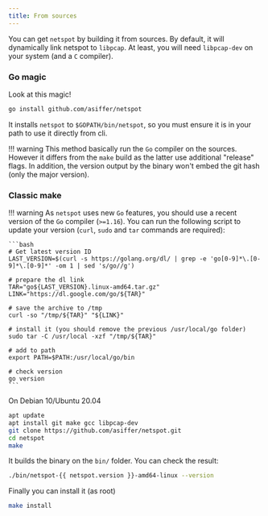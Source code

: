 ```yaml
---
title: From sources
---
```


You can get `netspot` by building it from sources. By default, it will dynamically link netspot
to `libpcap`. At least, you will need `libpcap-dev` on your system (and a `C` compiler).

### Go magic

Look at this magic!

```bash
go install github.com/asiffer/netspot
```

It installs `netspot` to `$GOPATH/bin/netspot`, so you must ensure it is in your path to use it directly from cli.

<!-- prettier-ignore -->
!!! warning
    This method basically run the `Go` compiler on the sources. However it differs from the `make` build as the latter use additional "release" flags. In addition, the version output by the binary won't embed the git hash (only the major version).

### Classic make

<!-- prettier-ignore -->
!!! warning
    As `netspot` uses new `Go` features, you should use a recent version of the `Go` compiler (`>=1.16`).
    You can run the following script to update your version (`curl`, `sudo` and `tar` commands are required):

    ```bash
    # Get latest version ID
    LAST_VERSION=$(curl -s https://golang.org/dl/ | grep -e 'go[0-9]*\.[0-9]*\.[0-9]*' -om 1 | sed 's/go//g')

    # prepare the dl link
    TAR="go${LAST_VERSION}.linux-amd64.tar.gz"
    LINK="https://dl.google.com/go/${TAR}"

    # save the archive to /tmp
    curl -so "/tmp/${TAR}" "${LINK}"

    # install it (you should remove the previous /usr/local/go folder)
    sudo tar -C /usr/local -xzf "/tmp/${TAR}"

    # add to path
    export PATH=$PATH:/usr/local/go/bin

    # check version
    go version
    ```

On Debian 10/Ubuntu 20.04

```bash
apt update
apt install git make gcc libpcap-dev
git clone https://github.com/asiffer/netspot.git
cd netspot
make
```

It builds the binary on the `bin/` folder. You can check the result:

```bash
./bin/netspot-{{ netspot.version }}-amd64-linux --version
```

Finally you can install it (as root)

```bash
make install
```
